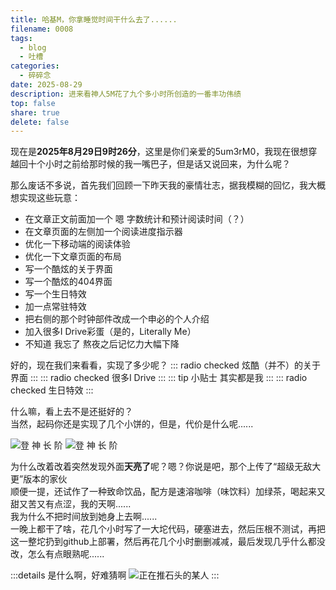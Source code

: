 ```yaml
---
title: 哈基M，你拿睡觉时间干什么去了......
filename: 0008
tags:
  - blog
  - 吐槽
categories:
  - 碎碎念
date: 2025-08-29
description: 进来看神人5M花了九个多小时所创造的一番丰功伟绩
top: false
share: true
delete: false
---
```


现在是**2025年8月29日9时26分**，这里是你们亲爱的5um3rM0，我现在很想穿越回十个小时之前给那时候的我一嘴巴子，但是话又说回来，为什么呢？

那么废话不多说，首先我们回顾一下昨天我的豪情壮志，据我模糊的回忆，我大概想实现这些玩意：

- 在文章正文前面加一个 嗯 字数统计和预计阅读时间（？）
- 在文章页面的左侧加一个阅读进度指示器
- 优化一下移动端的阅读体验
- 优化一下文章页面的布局
- 写一个酷炫的关于界面
- 写一个酷炫的404界面
- 写一个生日特效
- 加一点常驻特效
- 把右侧的那个时钟部件改成一个申必的个人介绍
- 加入很多I Drive彩蛋（是的，Literally Me）
- 不知道 我忘了 熬夜之后记忆力大幅下降

好的，现在我们来看看，实现了多少呢？
::: radio checked
炫酷（并不）的关于界面
:::
::: radio checked
很多I Drive
:::
::: tip 小贴士
其实都是我
:::
::: radio checked
生日特效
:::

什么嘛，看上去不是还挺好的？  
当然，起码你还是实现了几个小饼的，但是，代价是什么呢......

![登 神 长 阶](https://youke1.picui.cn/s1/2025/08/29/68b106f56f30f.png)
![登 神 长 阶](https://youke1.picui.cn/s1/2025/08/29/68b106f576674.png)

为什么改着改着突然发现外面**天亮了**呢？嗯？你说是吧，那个上传了“超级无敌大更”版本的家伙  
顺便一提，还试作了一种致命饮品，配方是速溶咖啡（味饮料）加绿茶，喝起来又甜又苦又有点涩，我的天啊......  
我为什么不把时间放到她身上去啊......  
一晚上都干了啥，花几个小时写了一大坨代码，硬塞进去，然后压根不测试，再把这一整坨扔到github上部署，然后再花几个小时删删减减，最后发现几乎什么都没改，怎么有点眼熟呢......

:::details 是什么啊，好难猜啊
![正在推石头的某人](https://pic.baike.soso.com/ugc/baikepic2/0/20230224133801-1169976836_jpeg_236_340_70239.jpg/300)
:::
